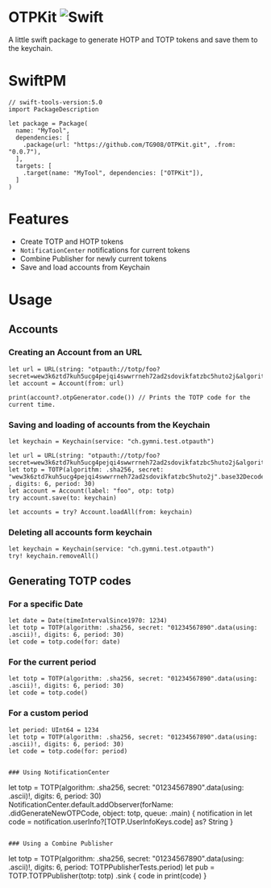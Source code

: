 # OTPKit  ![Swift](https://github.com/TG908/OTPKit/workflows/Swift/badge.svg)

A little swift package to generate HOTP and TOTP tokens and save them to the keychain.

# SwiftPM
```
// swift-tools-version:5.0
import PackageDescription

let package = Package(
  name: "MyTool",
  dependencies: [
    .package(url: "https://github.com/TG908/OTPKit.git", .from: "0.0.7"),
  ],
  targets: [
    .target(name: "MyTool", dependencies: ["OTPKit"]),
  ]
)
```

# Features
- Create TOTP and HOTP tokens
- `NotificationCenter` notifications for current tokens
- Combine Publisher for newly current tokens
- Save and load accounts from Keychain

# Usage

## Accounts

### Creating an Account from an URL
```
let url = URL(string: "otpauth://totp/foo?secret=wew3k6ztd7kuh5ucg4pejqi4swwrrneh72ad2sdovikfatzbc5huto2j&algorithm=SHA256&digits=6&period=30")!
let account = Account(from: url)

print(account?.otpGenerator.code()) // Prints the TOTP code for the current time.
```

### Saving and loading of accounts from the Keychain
```
let keychain = Keychain(service: "ch.gymni.test.otpauth")

let url = URL(string: "otpauth://totp/foo?secret=wew3k6ztd7kuh5ucg4pejqi4swwrrneh72ad2sdovikfatzbc5huto2j&algorithm=SHA256&digits=6&period=30")!
let totp = TOTP(algorithm: .sha256, secret: "wew3k6ztd7kuh5ucg4pejqi4swwrrneh72ad2sdovikfatzbc5huto2j".base32DecodedData! , digits: 6, period: 30)
let account = Account(label: "foo", otp: totp)
try account.save(to: keychain)

let accounts = try? Account.loadAll(from: keychain)
```

### Deleting all accounts form keychain
```
let keychain = Keychain(service: "ch.gymni.test.otpauth")
try! keychain.removeAll()
```


## Generating TOTP codes

### For a specific Date
```
let date = Date(timeIntervalSince1970: 1234)
let totp = TOTP(algorithm: .sha256, secret: "01234567890".data(using: .ascii)!, digits: 6, period: 30)
let code = totp.code(for: date)
```

### For the current period
```
let totp = TOTP(algorithm: .sha256, secret: "01234567890".data(using: .ascii)!, digits: 6, period: 30)
let code = totp.code()
```

### For a custom period
```
let period: UInt64 = 1234
let totp = TOTP(algorithm: .sha256, secret: "01234567890".data(using: .ascii)!, digits: 6, period: 30)
let code = totp.code(for: period)


### Using NotificationCenter
```
let totp = TOTP(algorithm: .sha256, secret: "01234567890".data(using: .ascii)!, digits: 6, period: 30)
NotificationCenter.default.addObserver(forName: .didGenerateNewOTPCode, object: totp, queue: .main) { notification in
   let code = notification.userInfo?[TOTP.UserInfoKeys.code] as? String
}
```

### Using a Combine Publisher
```
let totp = TOTP(algorithm: .sha256, secret: "01234567890".data(using: .ascii)!, digits: 6, period: TOTPPublisherTests.period)
let pub = TOTP.TOTPPublisher(totp: totp)
    .sink { code in
        print(code)
   }
```
